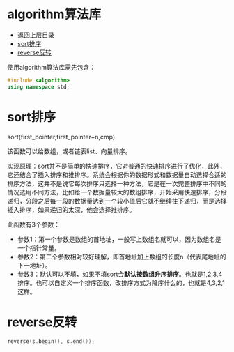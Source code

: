 # algorithm算法库

* [返回上层目录](../c-c++.md)
* [sort排序](#sort排序)
* [reverse反转](#reverse反转)



使用algorithm算法库需先包含：

```c++
#include <algorithm>
using namespace std;
```

# sort排序

sort(first_pointer,first_pointer+n,cmp)

该函数可以给数组，或者链表list、向量排序。

实现原理：sort并不是简单的快速排序，它对普通的快速排序进行了优化，此外，它还结合了插入排序和推排序。系统会根据你的数据形式和数据量自动选择合适的排序方法，这并不是说它每次排序只选择一种方法，它是在一次完整排序中不同的情况选用不同方法，比如给一个数据量较大的数组排序，开始采用快速排序，分段递归，分段之后每一段的数据量达到一个较小值后它就不继续往下递归，而是选择插入排序，如果递归的太深，他会选择推排序。

此函数有3个参数：

- 参数1：第一个参数是数组的首地址，一般写上数组名就可以，因为数组名是一个指针常量。
- 参数2：第二个参数相对较好理解，即首地址加上数组的长度n（代表尾地址的下一地址）。
- 参数3：默认可以不填，如果不填sort会**默认按数组升序排序**。也就是1,2,3,4排序。也可以自定义一个排序函数，改排序方式为降序什么的，也就是4,3,2,1这样。

# reverse反转

```c++
reverse(s.begin(), s.end());
```


